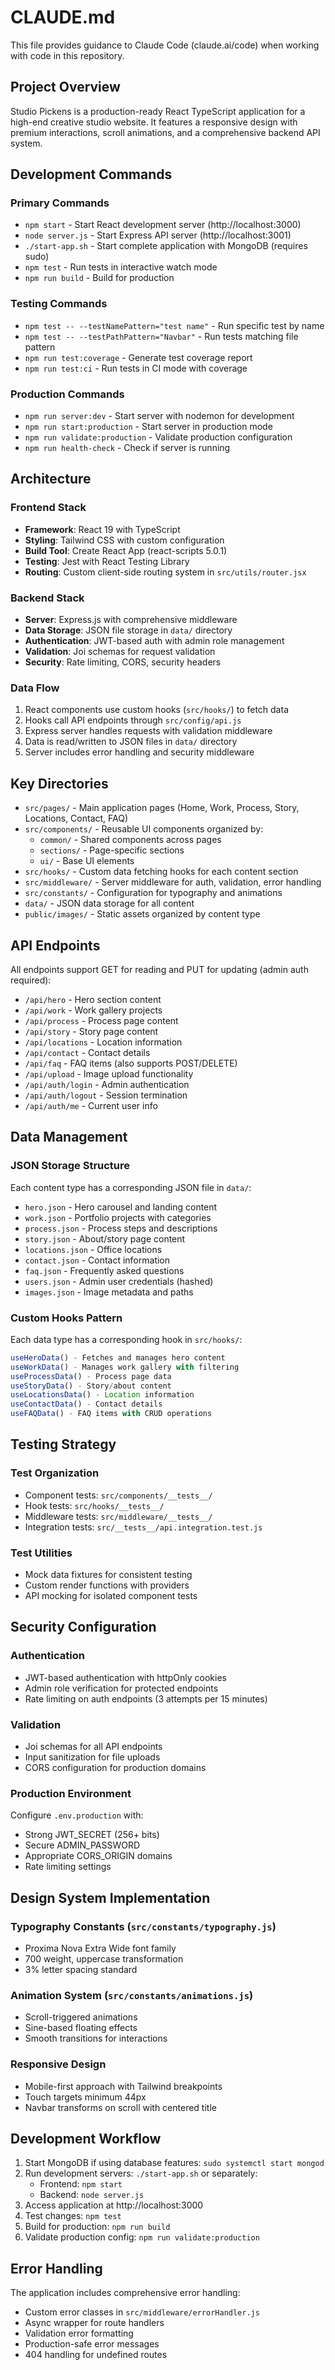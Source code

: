 # CLAUDE.md

This file provides guidance to Claude Code (claude.ai/code) when working with code in this repository.

## Project Overview

Studio Pickens is a production-ready React TypeScript application for a high-end creative studio website. It features a responsive design with premium interactions, scroll animations, and a comprehensive backend API system.

## Development Commands

### Primary Commands
- `npm start` - Start React development server (http://localhost:3000)
- `node server.js` - Start Express API server (http://localhost:3001)
- `./start-app.sh` - Start complete application with MongoDB (requires sudo)
- `npm test` - Run tests in interactive watch mode
- `npm run build` - Build for production

### Testing Commands
- `npm test -- --testNamePattern="test name"` - Run specific test by name
- `npm test -- --testPathPattern="Navbar"` - Run tests matching file pattern
- `npm run test:coverage` - Generate test coverage report
- `npm run test:ci` - Run tests in CI mode with coverage

### Production Commands
- `npm run server:dev` - Start server with nodemon for development
- `npm run start:production` - Start server in production mode
- `npm run validate:production` - Validate production configuration
- `npm run health-check` - Check if server is running

## Architecture

### Frontend Stack
- **Framework**: React 19 with TypeScript
- **Styling**: Tailwind CSS with custom configuration
- **Build Tool**: Create React App (react-scripts 5.0.1)
- **Testing**: Jest with React Testing Library
- **Routing**: Custom client-side routing system in `src/utils/router.jsx`

### Backend Stack
- **Server**: Express.js with comprehensive middleware
- **Data Storage**: JSON file storage in `data/` directory
- **Authentication**: JWT-based auth with admin role management
- **Validation**: Joi schemas for request validation
- **Security**: Rate limiting, CORS, security headers

### Data Flow
1. React components use custom hooks (`src/hooks/`) to fetch data
2. Hooks call API endpoints through `src/config/api.js`
3. Express server handles requests with validation middleware
4. Data is read/written to JSON files in `data/` directory
5. Server includes error handling and security middleware

## Key Directories

- `src/pages/` - Main application pages (Home, Work, Process, Story, Locations, Contact, FAQ)
- `src/components/` - Reusable UI components organized by:
  - `common/` - Shared components across pages
  - `sections/` - Page-specific sections
  - `ui/` - Base UI elements
- `src/hooks/` - Custom data fetching hooks for each content section
- `src/middleware/` - Server middleware for auth, validation, error handling
- `src/constants/` - Configuration for typography and animations
- `data/` - JSON data storage for all content
- `public/images/` - Static assets organized by content type

## API Endpoints

All endpoints support GET for reading and PUT for updating (admin auth required):
- `/api/hero` - Hero section content
- `/api/work` - Work gallery projects
- `/api/process` - Process page content
- `/api/story` - Story page content
- `/api/locations` - Location information
- `/api/contact` - Contact details
- `/api/faq` - FAQ items (also supports POST/DELETE)
- `/api/upload` - Image upload functionality
- `/api/auth/login` - Admin authentication
- `/api/auth/logout` - Session termination
- `/api/auth/me` - Current user info

## Data Management

### JSON Storage Structure
Each content type has a corresponding JSON file in `data/`:
- `hero.json` - Hero carousel and landing content
- `work.json` - Portfolio projects with categories
- `process.json` - Process steps and descriptions
- `story.json` - About/story page content
- `locations.json` - Office locations
- `contact.json` - Contact information
- `faq.json` - Frequently asked questions
- `users.json` - Admin user credentials (hashed)
- `images.json` - Image metadata and paths

### Custom Hooks Pattern
Each data type has a corresponding hook in `src/hooks/`:
```javascript
useHeroData() - Fetches and manages hero content
useWorkData() - Manages work gallery with filtering
useProcessData() - Process page data
useStoryData() - Story/about content
useLocationsData() - Location information
useContactData() - Contact details
useFAQData() - FAQ items with CRUD operations
```

## Testing Strategy

### Test Organization
- Component tests: `src/components/__tests__/`
- Hook tests: `src/hooks/__tests__/`
- Middleware tests: `src/middleware/__tests__/`
- Integration tests: `src/__tests__/api.integration.test.js`

### Test Utilities
- Mock data fixtures for consistent testing
- Custom render functions with providers
- API mocking for isolated component tests

## Security Configuration

### Authentication
- JWT-based authentication with httpOnly cookies
- Admin role verification for protected endpoints
- Rate limiting on auth endpoints (3 attempts per 15 minutes)

### Validation
- Joi schemas for all API endpoints
- Input sanitization for file uploads
- CORS configuration for production domains

### Production Environment
Configure `.env.production` with:
- Strong JWT_SECRET (256+ bits)
- Secure ADMIN_PASSWORD
- Appropriate CORS_ORIGIN domains
- Rate limiting settings

## Design System Implementation

### Typography Constants (`src/constants/typography.js`)
- Proxima Nova Extra Wide font family
- 700 weight, uppercase transformation
- 3% letter spacing standard

### Animation System (`src/constants/animations.js`)
- Scroll-triggered animations
- Sine-based floating effects
- Smooth transitions for interactions

### Responsive Design
- Mobile-first approach with Tailwind breakpoints
- Touch targets minimum 44px
- Navbar transforms on scroll with centered title

## Development Workflow

1. Start MongoDB if using database features: `sudo systemctl start mongod`
2. Run development servers: `./start-app.sh` or separately:
   - Frontend: `npm start`
   - Backend: `node server.js`
3. Access application at http://localhost:3000
4. Test changes: `npm test`
5. Build for production: `npm run build`
6. Validate production config: `npm run validate:production`

## Error Handling

The application includes comprehensive error handling:
- Custom error classes in `src/middleware/errorHandler.js`
- Async wrapper for route handlers
- Validation error formatting
- Production-safe error messages
- 404 handling for undefined routes